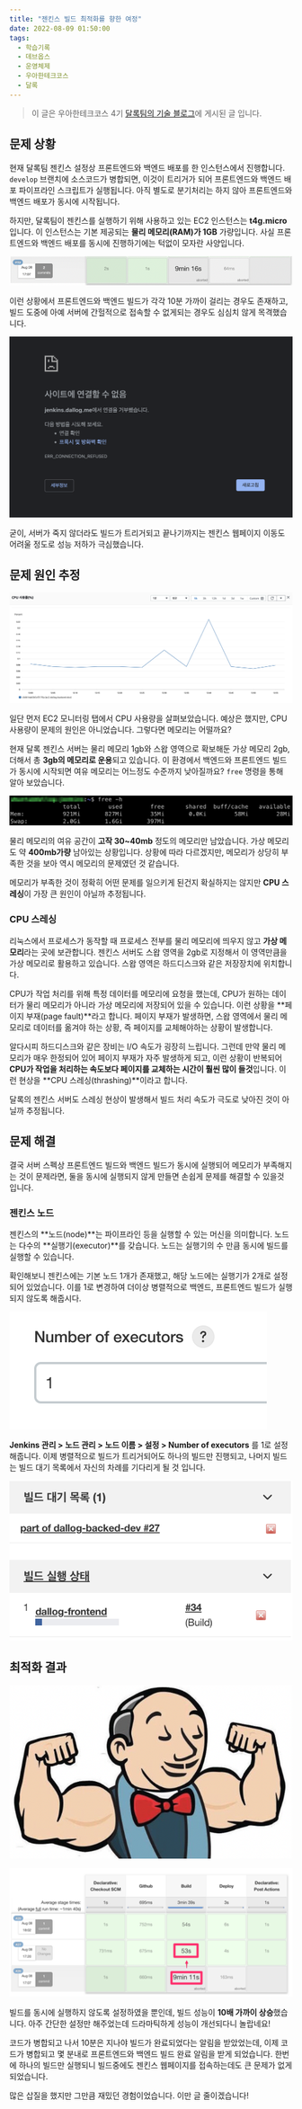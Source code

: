 ```yaml
---
title: "젠킨스 빌드 최적화를 향한 여정"
date: 2022-08-09 01:50:00
tags:
  - 학습기록
  - 데브옵스
  - 운영체제
  - 우아한테크코스
  - 달록
---
```


> 이 글은 우아한테크코스 4기 [달록팀의 기술 블로그](https://dallog.github.io/jenkins-build-optimization)에 게시된 글 입니다.

## 문제 상황

현재 달록팀 젠킨스 설정상 프론트엔드와 백엔드 배포를 한 인스턴스에서 진행합니다. `develop` 브랜치에 소스코드가 병합되면, 이것이 트리거가 되어 프론트엔드와 백엔드 배포 파이프라인 스크립트가 실행됩니다. 아직 별도로 분기처리는 하지 않아 프론트엔드와 백엔드 배포가 동시에 시작됩니다.

하지만, 달록팀이 젠킨스를 실행하기 위해 사용하고 있는 EC2 인스턴스는 **t4g.micro** 입니다. 이 인스턴스는 기본 제공되는 **물리 메모리(RAM)가 1GB** 가량입니다. 사실 프론트엔드와 백엔드 배포를 동시에 진행하기에는 턱없이 모자란 사양입니다.

![스프링부트 애플리케이션 빌드에 9분 가량 소요된다](./build-9m.png)

이런 상황에서 프론트엔드와 백엔드 빌드가 각각 10분 가까이 걸리는 경우도 존재하고, 빌드 도중에 아예 서버에 간헐적으로 접속할 수 없게되는 경우도 심심치 않게 목격했습니다.

![서버: 살... 려줘...](./dead-server.png)

굳이, 서버가 죽지 않더라도 빌드가 트리거되고 끝나기까지는 젠킨스 웹페이지 이동도 어려울 정도로 성능 저하가 극심했습니다.

## 문제 원인 추정

![빌드 중의 젠킨스 인스턴스 CPU 이용률](./cpu-utilization.png)

일단 먼저 EC2 모니터링 탭에서 CPU 사용량을 살펴보았습니다. 예상은 했지만, CPU 사용량이 문제의 원인은 아니었습니다. 그렇다면 메모리는 어떨까요?

현재 달록 젠킨스 서버는 물리 메모리 1gb와 스왑 영역으로 확보해둔 가상 메모리 2gb, 더해서 총 **3gb의 메모리로 운용**되고 있습니다. 이 환경에서 백엔드와 프론트엔드 빌드가 동시에 시작되면 여유 메모리는 어느정도 수준까지 낮아질까요? `free` 명령을 통해 알아 보았습니다.

![백엔드, 프론트엔드 동시 빌드 중 여유 메모리](./lack-of-memory.png)

물리 메모리의 여유 공간이 **고작 30~40mb** 정도의 메모리만 남았습니다. 가상 메모리도 약 **400mb가량** 남아있는 상황입니다. 상황에 따라 다르겠지만, 메모리가 상당히 부족한 것을 보아 역시 메모리의 문제였던 것 같습니다.

메모리가 부족한 것이 정확히 어떤 문제를 일으키게 된건지 확실하지는 않지만 **CPU 스레싱**이 가장 큰 원인이 아닐까 추정됩니다.

### CPU 스레싱

리눅스에서 프로세스가 동작할 때 프로세스 전부를 물리 메모리에 띄우지 않고 **가상 메모리**라는 곳에 보관합니다. 젠킨스 서버도 스왑 영역을 2gb로 지정해서 이 영역만큼을 가상 메모리로 활용하고 있습니다. 스왑 영역은 하드디스크와 같은 저장장치에 위치합니다.

CPU가 작업 처리를 위해 특정 데이터를 메모리에 요청을 했는데, CPU가 원하는 데이터가 물리 메모리가 아니라 가상 메모리에 저장되어 있을 수 있습니다. 이런 상황을 **페이지 부재(page fault)**라고 합니다. 페이지 부재가 발생하면, 스왑 영역에서 물리 메모리로 데이터를 옮겨야 하는 상황, 즉 페이지를 교체해야하는 상황이 발생합니다.

알다시피 하드디스크와 같은 장비는 I/O 속도가 굉장히 느립니다. 그런데 만약 물리 메모리가 매우 한정되어 있어 페이지 부재가 자주 발생하게 되고, 이런 상황이 반복되어 **CPU가 작업을 처리하는 속도보다 페이지를 교체하는 시간이 훨씬 많이 들것**입니다. 이런 현상을 **CPU 스레싱(thrashing)**이라고 합니다.

달록의 젠킨스 서버도 스레싱 현상이 발생해서 빌드 처리 속도가 극도로 낮아진 것이 아닐까 추정됩니다.

## 문제 해결

결국 서버 스펙상 프론트엔드 빌드와 백엔드 빌드가 동시에 실행되어 메모리가 부족해지는 것이 문제라면, 둘을 동시에 실행되지 않게 만들면 손쉽게 문제를 해결할 수 있을것 입니다.

### 젠킨스 노드

젠킨스의 **노드(node)**는 파이프라인 등을 실행할 수 있는 머신을 의미합니다. 노드는 다수의 **실행기(executor)**를 갖습니다. 노드는 실행기의 수 만큼 동시에 빌드를 실행할 수 있습니다.

확인해보니 젠킨스에는 기본 노드 1개가 존재했고, 해당 노드에는 실행기가 2개로 설정되어 있었습니다. 이를 1로 변경하여 더이상 병렬적으로 백엔드, 프론트엔드 빌드가 실행되지 않도록 해줍시다.

![](./number-of-executors.png)

**Jenkins 관리 > 노드 관리 > 노드 이름 > 설정 > Number of executors** 를 1로 설정해줍니다. 이제 병렬적으로 빌드가 트리거되어도 하나의 빌드만 진행되고, 나머지 빌드는 빌드 대기 목록에서 자신의 차례를 기다리게 될 것 입니다.

![](./waiting.png)

## 최적화 결과

![](./super-strong-jenkins.png)

![](./optimized.png)

빌드를 동시에 실행하지 않도록 설정하였을 뿐인데, 빌드 성능이 **10배 가까이 상승**했습니다. 아주 간단한 설정만 해주었는데 드라마틱하게 성능이 개선되다니 놀랍네요!

코드가 병합되고 나서 10분은 지나야 빌드가 완료되었다는 알림을 받았었는데, 이제 코드가 병합되고 몇 분내로 프론트엔드와 백엔드 빌드 완료 알림을 받게 되었습니다. 한번에 하나의 빌드만 실행되니 빌드중에도 젠킨스 웹페이지를 접속하는데도 큰 문제가 없게 되었습니다.

많은 삽질을 했지만 그만큼 재밌던 경험이었습니다. 이만 글 줄이겠습니다!
